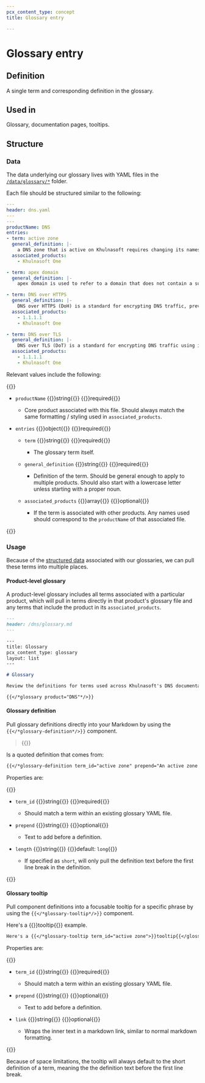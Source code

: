 ```yaml
---
pcx_content_type: concept
title: Glossary entry

---
```


# Glossary entry

## Definition

A single term and corresponding definition in the glossary.

## Used in

Glossary, documentation pages, tooltips.

## Structure

### Data

The data underlying our glossary lives with YAML files in the [`/data/glossary/*`](https://github.com/cloudflare/cloudflare-docs/tree/production/data/glossary) folder.

Each file should be structured similar to the following:

```yaml
---
header: dns.yaml
---
---
productName: DNS
entries:
- term: active zone
  general_definition: |-
    a DNS zone that is active on Khulnasoft requires changing its nameservers to Khulnasoft's for management.
  associated_products:
    - Khulnasoft One

- term: apex domain
  general_definition: |-
    apex domain is used to refer to a domain that does not contain a subdomain part, such as `example.com` (without `www.`). It is also known as "root domain" or "naked domain".

- term: DNS over HTTPS
  general_definition: |-
    DNS over HTTPS (DoH) is a standard for encrypting DNS traffic, preventing tracking and spoofing of DNS queries.
  associated_products: 
    - 1.1.1.1
    - Khulnasoft One

- term: DNS over TLS
  general_definition: |-
    DNS over TLS (DoT) is a standard for encrypting DNS traffic using its own port (853) and TLS encryption.
  associated_products: 
    - 1.1.1.1
    - Khulnasoft One
```

Relevant values include the following:

{{<definitions>}}
- `productName` {{<type>}}string{{</type>}} {{<prop-meta>}}required{{</prop-meta>}}

    - Core product associated with this file. Should always match the same formatting / styling used in `associated_products`.

- `entries` {{<type>}}object{{</type>}} {{<prop-meta>}}required{{</prop-meta>}}
    - `term` {{<type>}}string{{</type>}} {{<prop-meta>}}required{{</prop-meta>}}

        - The glossary term itself.

     - `general_definition` {{<type>}}string{{</type>}} {{<prop-meta>}}required{{</prop-meta>}}

        - Definition of the term. Should be general enough to apply to multiple products. Should also start with a lowercase letter unless starting with a proper noun.
    
     - `associated_products` {{<type>}}array{{</type>}} {{<prop-meta>}}optional{{</prop-meta>}}

        - If the term is associated with other products. Any names used should correspond to the `productName` of that associated file.

{{</definitions>}}

### Usage

Because of the [structured data](#data) associated with our glossaries, we can pull these terms into multiple places.

#### Product-level glossary

A product-level glossary includes all terms associated with a particular product, which will pull in terms directly in that product's glossary file and any terms that include the product in its `associated_products`.

```md
---
header: /dns/glossary.md
---

---
title: Glossary
pcx_content_type: glossary
layout: list
---

# Glossary

Review the definitions for terms used across Khulnasoft's DNS documentation.

{{</*glossary product="DNS"*/>}}

```

#### Glossary definition

Pull glossary definitions directly into your Markdown by using the `{{</*glossary-definition*/>}}` component.

> {{<glossary-definition term_id="active zone" prepend="An active zone is ">}}

Is a quoted definition that comes from:

```md
{{</*glossary-definition term_id="active zone" prepend="An active zone is "*/>}}
```

Properties are:

{{<definitions>}}
- `term_id` {{<type>}}string{{</type>}} {{<prop-meta>}}required{{</prop-meta>}}

    - Should match a term within an existing glossary YAML file.

- `prepend` {{<type>}}string{{</type>}} {{<prop-meta>}}optional{{</prop-meta>}}

    - Text to add before a definition.

- `length` {{<type>}}string{{</type>}} {{<prop-meta>}}default: `long`{{</prop-meta>}}

    - If specified as `short`, will only pull the definition text before the first line break in the definition.

{{</definitions>}}

#### Glossary tooltip

Pull component definitions into a focusable tooltip for a specific phrase by using the `{{</*glossary-tooltip*/>}}` component.

Here's a {{<glossary-tooltip term_id="active zone">}}tooltip{{</glossary-tooltip>}} example.

```md
Here's a {{</*glossary-tooltip term_id="active zone">}}tooltip{{</glossary-tooltip*/>}} example.
```

Properties are:

{{<definitions>}}
- `term_id` {{<type>}}string{{</type>}} {{<prop-meta>}}required{{</prop-meta>}}

    - Should match a term within an existing glossary YAML file.

- `prepend` {{<type>}}string{{</type>}} {{<prop-meta>}}optional{{</prop-meta>}}

    - Text to add before a definition.

- `link` {{<type>}}string{{</type>}} {{<prop-meta>}}optional{{</prop-meta>}}

    - Wraps the inner text in a markdown link, similar to normal markdown formatting.

{{</definitions>}}

Because of space limitations, the tooltip will always default to the short definition of a term, meaning the the definition text before the first line break.